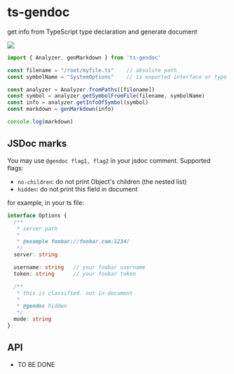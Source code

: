 # ts-gendoc

get info from TypeScript type declaration and generate document

![](https://github.com/lyonbot/gendoc/workflows/Node.js%20CI/badge.svg)

```js
import { Analyzer, genMarkdown } from 'ts-gendoc'

const filename = "/root/myfile.ts"    // absolute path
const symbolName = "SystemOptions"    // is exported interface or type

const analyzer = Analyzer.fromPaths([filename])
const symbol = analyzer.getSymbolFromFile(filename, symbolName)
const info = analyzer.getInfoOfSymbol(symbol)
const markdown = genMarkdown(info)

console.log(markdown)
```

## JSDoc marks

You may use `@gendoc flag1, flag2` in your jsdoc comment. Supported flags:

- `no-children`: do not print Object's children (the nested list)
- `hidden`: do not print this field in document

for example, in your ts file:

```ts
interface Options {
  /**
   * server path
   * 
   * @example foobar://foobar.com:1234/
   */
  server: string

  username: string   // your foobar username
  token: string      // your foobar token

  /**
   * this is classified. not in document
   * 
   * @gendoc hidden
   */
  mode: string
}
```

## API

- TO BE DONE

